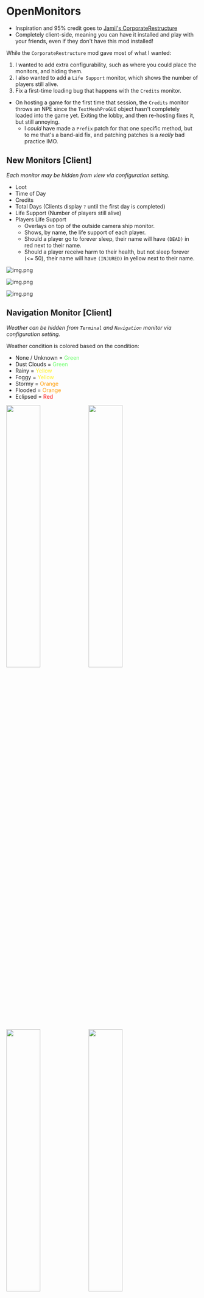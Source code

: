 # OpenMonitors

- Inspiration and 95% credit goes
  to [Jamil's CorporateRestructure](https://thunderstore.io/c/lethal-company/p/Jamil/Corporate_Restructure/)
- Completely client-side, meaning you can have it installed and play with your friends, even if they don't have this
  mod installed!

While the `CorporateRestructure` mod gave most of what I wanted:

1. I wanted to add extra configurability, such as where you could place the monitors, and hiding them.
2. I also wanted to add a `Life Support` monitor, which shows the number of players still alive.
3. Fix a first-time loading bug that happens with the `Credits` monitor.

- On hosting a game for the first time that session, the `Credits` monitor throws an NPE since the `TextMeshProGUI`
  object hasn't completely loaded into the game yet. Exiting the lobby, and then re-hosting fixes it, but still
  annoying.
    - I _could_ have made a `Prefix` patch for that one specific method, but to me that's a band-aid fix, and patching
      patches is a _really_ bad practice IMO.

## New Monitors [Client]

_Each monitor may be hidden from view via configuration setting._

- Loot
- Time of Day
- Credits
- Total Days (Clients display `?` until the first day is completed)
- Life Support (Number of players still alive)
- Players Life Support 
    - Overlays on top of the outside camera ship monitor. 
    - Shows, by name, the life support of each player.
    - Should a player go to forever sleep, their name will have `(DEAD)` in red next to their name.
    - Should a player receive harm to their health, but not sleep forever (<= 50), their name will have `(INJURED)` in
      yellow next to their name.

![img.png](https://imgur.com/uULiUwe.png)

![img.png](https://imgur.com/KEyFney.png)

![img.png](https://imgur.com/8hdpjWP.png)

## Navigation Monitor [Client]

_Weather can be hidden from `Terminal` and `Navigation` monitor via configuration setting._

Weather condition is colored based on the condition:

- None / Unknown = <span style="color:#69FF69;">Green</span>
- Dust Clouds = <span style="color:#69FF69;">Green</span>
- Rainy = <span style="color:#FFF01C;">Yellow</span>
- Foggy = <span style="color:#FFF01C;">Yellow</span>
- Stormy = <span style="color:#FF9B00;">Orange</span>
- Flooded = <span style="color:#FF9B00;">Orange</span>
- Eclipsed = <span style="color:#FF0000;">Red</span>

<img src="https://imgur.com/vsYq94q.png" width="42%" height="42%" />
<img src="https://imgur.com/ohZKRTg.png" width="42%" height="42%" />
<img src="https://imgur.com/Qtzn8O6.png" width="42%" height="42%" />
<img src="https://imgur.com/t0DhrAo.png" width="42%" height="42%" />

## Monitor Layout

`1`: PROFIT QUOTA

`2`: DEADLINE

`3`: CAMERA INSIDE SHIP

- This slot is not a possible choice for the new monitors, because it's the camera inside the ship, which I'd rather
  not touch for now.
- If you set a monitor to use slot 3, that monitor will revert back to it's default slot position.

`4`: LIFE SUPPORT

`5`: LOOT

`6`: TIME

`7`: DAY

`8`: CREDITS

| 5 | 6 | 7     | 8 |
|---|---|-------|---|
| 1 | 2 | ~~3~~ | 4 |
